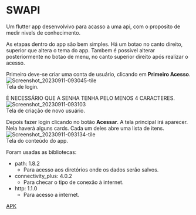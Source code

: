 # SWAPI
Um flutter app desenvolvivo para acasso a uma api, com o proposito de medir nivels de conhecimento.

As etapas dentro do app são bem simples. 
Há um botao no canto direito, superior que altera o tema do app. Tambem é possivel alterar posteriormente no botao de menu, no canto superior direito após realizar o acesso.

Primeiro deve-se criar uma conta de usuário, clicando em **Primeiro Acesso**.<br>
![Screenshot_20230911-093045-tile](https://github.com/lucns/SWAPI/assets/16022034/304d00a4-9032-454c-8ad6-a8a7a1adf1ec)
<br>Tela de login.


É NECESSÁRIO QUE A SENHA TENHA PELO MENOS 4 CARACTERES.<br>
![Screenshot_20230911-093103](https://github.com/lucns/SWAPI/assets/16022034/47ad2f2b-76d3-4f00-b2a3-211f3fd7142a)
<br>Tela de criação de novo usuário.


Depois fazer login clicando no botão **Acessar**.
A tela principal irá aparecer. Nela haverá alguns cards. Cada um deles abre uma lista de itens.<br>
![Screenshot_20230911-093134-tile](https://github.com/lucns/SWAPI/assets/16022034/93b32d11-8fce-4689-b399-2608dbafcf0d)
<br>Tela do conteúdo do app.


Foram usadas as bibliotecas:
  - path: 1.8.2
    - Para acesso aos diretórios onde os dados serão salvos.
  - connectivity_plus: 4.0.2
    - Para checar o tipo de conexão à internet.
  - http: 1.1.0
    - Para acesso a internet.

[APK](https://drive.google.com/file/d/19L6oxsj_XwdVgTgEQ0oAsTE9Zpb8gsNL/view?usp=drive_link)
